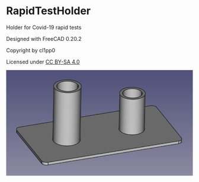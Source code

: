 # RapidTestHolder
Holder for Covid-19 rapid tests

Designed with FreeCAD 0.20.2

Copyright by cl1pp0

Licensed under [CC BY-SA 4.0](https://creativecommons.org/licenses/by-sa/4.0/)

![](https://github.com/cl1pp0/RapidTestHolder/blob/main/rapid_test_holder.png?raw=true)
